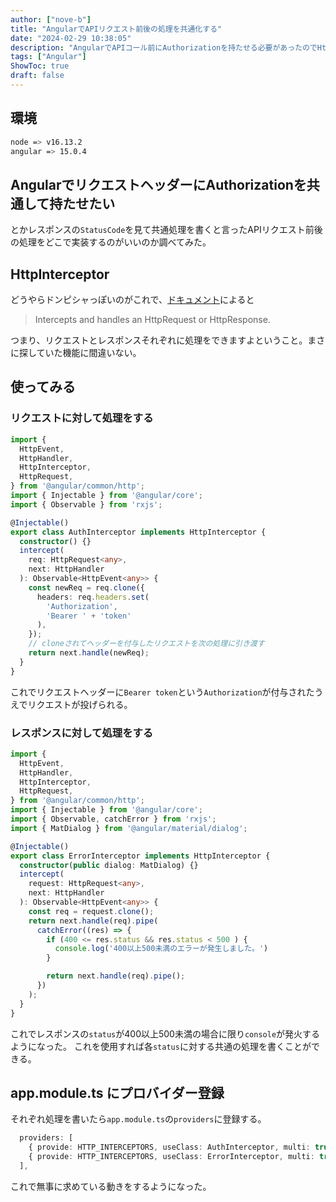 ```yaml
---
author: ["nove-b"]
title: "AngularでAPIリクエスト前後の処理を共通化する"
date: "2024-02-29 10:38:05"
description: "AngularでAPIコール前にAuthorizationを持たせる必要があったのでHttpInterceptorを使用してみた"
tags: ["Angular"]
ShowToc: true
draft: false
---
```


## 環境
```bash
node => v16.13.2
angular => 15.0.4
```

## AngularでリクエストヘッダーにAuthorizationを共通して持たせたい

とかレスポンスの`StatusCode`を見て共通処理を書くと言ったAPIリクエスト前後の処理をどこで実装するのがいいのか調べてみた。

## HttpInterceptor

どうやらドンピシャっぽいのがこれで、[ドキュメント](https://angular.jp/api/common/http/HttpInterceptor#description)によると

> Intercepts and handles an HttpRequest or HttpResponse.

つまり、リクエストとレスポンスそれぞれに処理をできますよということ。まさに探していた機能に間違いない。

## 使ってみる

### リクエストに対して処理をする

``` typescript
import {
  HttpEvent,
  HttpHandler,
  HttpInterceptor,
  HttpRequest,
} from '@angular/common/http';
import { Injectable } from '@angular/core';
import { Observable } from 'rxjs';

@Injectable()
export class AuthInterceptor implements HttpInterceptor {
  constructor() {}
  intercept(
    req: HttpRequest<any>,
    next: HttpHandler
  ): Observable<HttpEvent<any>> {
    const newReq = req.clone({
      headers: req.headers.set(
        'Authorization',
        'Bearer ' + 'token'
      ),
    });
    // cloneされてヘッダーを付与したリクエストを次の処理に引き渡す
    return next.handle(newReq);
  }
}
```
これでリクエストヘッダーに`Bearer token`という`Authorization`が付与されたうえでリクエストが投げられる。

### レスポンスに対して処理をする

```typescript
import {
  HttpEvent,
  HttpHandler,
  HttpInterceptor,
  HttpRequest,
} from '@angular/common/http';
import { Injectable } from '@angular/core';
import { Observable, catchError } from 'rxjs';
import { MatDialog } from '@angular/material/dialog';

@Injectable()
export class ErrorInterceptor implements HttpInterceptor {
  constructor(public dialog: MatDialog) {}
  intercept(
    request: HttpRequest<any>,
    next: HttpHandler
  ): Observable<HttpEvent<any>> {
    const req = request.clone();
    return next.handle(req).pipe(
      catchError((res) => {
        if (400 <= res.status && res.status < 500 ) {
          console.log('400以上500未満のエラーが発生しました。')
        }

        return next.handle(req).pipe();
      })
    );
  }
}
```
これでレスポンスの`status`が400以上500未満の場合に限り`console`が発火するようになった。
これを使用すれば各`status`に対する共通の処理を書くことができる。

## app.module.ts にプロバイダー登録

それぞれ処理を書いたら`app.module.ts`の`providers`に登録する。

```typescript
  providers: [
    { provide: HTTP_INTERCEPTORS, useClass: AuthInterceptor, multi: true },
    { provide: HTTP_INTERCEPTORS, useClass: ErrorInterceptor, multi: true },
  ],
```

これで無事に求めている動きをするようになった。


